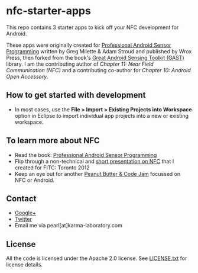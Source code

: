 nfc-starter-apps
================

This repo contains 3 starter apps to kick off your NFC development for Android.

These apps were originally created for [Professional Android Sensor Programming](http://www.wiley.com/WileyCDA/WileyTitle/productCd-1118183487.html) written by Greg Milette & Adam Stroud and published by Wrox Press, then forked from the book's [Great Android Sensing Toolkit (GAST)](https://github.com/pchen/gast-lib) library. I am the contributing author of _Chapter 11: Near Field Communication (NFC)_ and a contributing co-author for _Chapter 10: Android Open Accessory_.


## How to get started with development

* In most cases, use the **File > Import > Existing Projects into Workspace** option in Eclipse to import individual app projects into a new or existing workspace.

## To learn more about NFC

+ Read the book: [Professional Android Sensor Programming](http://www.wiley.com/WileyCDA/WileyTitle/productCd-1118183487.html)
+ Flip through a non-technical and [short presentation on NFC](http://prezi.com/-nn2gofxtjmf/nfc-beyond-mobile-payments/) that I created for FITC: Toronto 2012
+ Keep an eye out for another [Peanut Butter & Code Jam](http://pbcj.eventbrite.com) focussed on NFC or Android.

## Contact

+ [Google+](http://klab.ca/+)
+ [Twitter](http://twitter.com/androidsNsheep)
+ Email me via pearl[at]karma-laboratory.com

## License

All the code is licensed under the Apache 2.0 license. See [LICENSE.txt](https://github.com/pchen/nfc-starter-apps/blob/master/LICENSE.txt) for license details.
